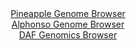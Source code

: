<div id="Pineapple_Genome_Browser" align="center">
  <a href="https://igv.org/app/?sessionURL=blob:zZJda9swFIb_i6BlA8eW7MSuDWW46VeSNu0a3EBKMbItO0plSZWUpGnIf59aNnazQnOxMdCFdNDHex49W7AiSlPBQQJ8F_VchIAD9FysJ7iVjIxxSzRIasw0cYAiNVGElwQkW1BjbXB2d2VPzo2ROvE8amSnxbwRrg5c3OJXwfFau6Vovb5gDBdCYSOU9k4UXgmPNqvOmhRYSte.Hbg9r8IGe5jJueBaeJLwJl_b._JfpbwhXLQkb5fM0PcAuc1jM1Zujb.l00lalkTrEdkMquN0NEjvg7NsdhH2Z9nN5TQLp4cT2nBsloocz9KrBQnx8sA_l0F4s4iuC4MX49uoEHBwEJwenr1Iqog.RhE6CuIw9N_QUF6Rl_.pazvonp1PYDOpaziBVfbSn95e12czWS9G6SjrftD3zgFMlEtrAijnKkoQdAIYOj0_7LxN0ZEDYWzpKEFB8vDoAKNw.WS3P2yB2UjrC9DkefmujgOEqogCSSeGMEJx7Pe6URfGMdo5W7BU7O.hPc_u4gj6qe.HeU2ZsTJXueZSu5hzd1XWbvO6J8vxxQAJNiyfrUZX7enrtOBHw_vu4hay4umPNH1LwD7._oG21c9k.ifefSaIa4p9Zdson_kSzSMUtMN.71KeHPgnT9V8_H2gyg8B7QenFqrFxu63Fbv8adwKK4q5sYUV1bSgjJrN1HIUa5AgP7DiglIwYU0Eqim.QAc6qAe__hY02D3ufgA-">Pineapple Genome Browser</a>
</div>
<div id="Alphonso_Genome_Browser" align="center">
  <a href="https://igv.org/app/?sessionURL=blob:zZJdb9owFIb_i6VWmxTy2SQkEppCoYOW0tEqoFJVkUmcxCyxXdsJBcR_n4s27aaTysWmSb6wj_zxnsfPHrSIC0wJCIGtW65uWUADoqSbB1izCk1hjQQIc1gJpAGOcsQRSREI9yCHQsL4fqJOllIyERoGlqxTQ1JQXTg6rOGOErgRekpr45JWFVxRDiXlwuhz2FIDF21ng1aQMV297eiukUEJDVixkhJBDYZIkWzUfcmvUlIgQmuU1E0l8TFAovKojJmewy_R4iFKUyTEDdqOs150M47mzjBefvUul_HdaBF7i_MHXBAoG456JOpPJmtv053kUWnjM7s_iGwXxqPb1Uv3zBmcD18Z5kj0LN_qOoHnXvgKDSYZev2fulYDn9j5qP2289Yun48y6tt423BnFN.x2Syg7_bdBQcNVDRtlAkgLbkfWqbmmJ7m2l7nbWp1NdMMFB1OMQifnjUgOUy_q.1PeyC3TPkCBHppjupogPIMcRB2AtP0rSCwFdkLMwisg7YHDa_.Htqr.D7wTTuybS_JcSWVzFkiCBM6JERv01wvdieyvJ0NIn9we1FO17vHEo6vB2JyXbChPRV_YKkB9fTx.1SjH0n0T6z7SBBdrk5VbT5ePjYNq3YvUk4j9jiMtiRCS36Fh._ieZPoNDQ55TWUar.qqOVP21rIMSRSFVos8ApXWG4XiiLdgNCyHSUtSGlFlYWAF6tPpmZqlmt._i2nc3g._AA-">Alphonso Genome Browser</a>
</div>


<div id="DAF_Genomics_Browser" align="center">
  <a href="https://igv.org/app/?sessionURL=blob:tZH7a9swEMf_F0H6k5.yHUeGMLyuaUOydDTzvLWUcLPlRydbriQ3SUP.9wm3ZbAHY9DBSUjc43t3nwN6oELWvEURwpYbWK6LDCQrvl1D0zG6goZKFBXAJDWQoAUVtM0oig6oAKkguVrqzEqpTka2nUNhlrTlTZ1JS3oWdKbkvaqoDjWxBQ088ha20sp4o4MV2MC6ireS25BlVErTsTvalpst6OvFtxlK0k3TM1UPqhvdhG4stwrQ3dZtTnd_aeQ_KGur38TpOh7yF3Q_z6fxYh5_8s6S6_Px6XVyeZEm4_RkXZctqF7QaRkuL_nd9uPsfvGwGuG3E_GZfSHO5Bz28XzkvTs523W1oHLqhu7EI.Mg8NHRQIxnvYaAskq4kesbIZ4Y2PfN56cXjPUWBK9RdHNrICUg.6bDbw5I7TuNCkl63w_UDMRFTgWKTOI4oUsIDvzQdwhxj8YB9YK9MstZckVCB8cYj62v0Gj9ombDArXQr87XAvlTZX3.FdQpGeFZluIyX3648AkDX95pXtp2j.muWr3_LaxAz_DH4QouGlDa9fR9RgNMaza0VT_YeMfb43c-">DAF Genomics Browser</a>
</div>
